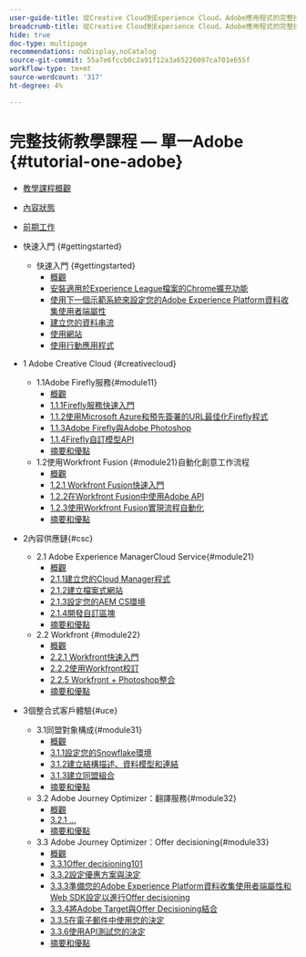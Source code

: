 ```yaml
---
user-guide-title: 從Creative Cloud到Experience Cloud，Adobe應用程式的完整技術教學課程
breadcrumb-title: 從Creative Cloud到Experience Cloud，Adobe應用程式的完整技術教學課程
hide: true
doc-type: multipage
recommendations: noDisplay,noCatalog
source-git-commit: 55a7e6fccb0c2a91f12a3a65226097ca701e655f
workflow-type: tm+mt
source-wordcount: '317'
ht-degree: 4%

---
```



# 完整技術教學課程 — 單一Adobe {#tutorial-one-adobe}

+ [教學課程概觀](/help/tutorial-one-adobe/overview.md)
+ [內容狀態](/help/tutorial-one-adobe/status.md)
+ [前期工作](/help/tutorial-one-adobe/prework.md)

+ 快速入門 {#gettingstarted}
   + 快速入門 {#gettingstarted}
      + [概觀](/help/tutorial-one-adobe/modules/getting-started/gettingstarted/getting-started.md)
      + [安裝適用於Experience League檔案的Chrome擴充功能](/help/tutorial-one-adobe/modules/getting-started/gettingstarted/ex1.md)
      + [使用下一個示範系統來設定您的Adobe Experience Platform資料收集使用者端屬性](/help/tutorial-one-adobe/modules/getting-started/gettingstarted/ex2.md)
      + [建立您的資料串流](/help/tutorial-one-adobe/modules/getting-started/gettingstarted/ex3.md)
      + [使用網站](/help/tutorial-one-adobe/modules/getting-started/gettingstarted/ex4.md)
      + [使用行動應用程式](/help/tutorial-one-adobe/modules/getting-started/gettingstarted/ex5.md)

+ 1 Adobe Creative Cloud {#creativecloud}
   + 1.1Adobe Firefly服務{#module11}
      + [概觀](/help/tutorial-one-adobe/modules/creative-cloud/module1.1/firefly-services.md)
      + [1.1.1Firefly服務快速入門](/help/tutorial-one-adobe/modules/creative-cloud/module1.1/ex1.md)
      + [1.1.2使用Microsoft Azure和預先簽署的URL最佳化Firefly程式](/help/tutorial-one-adobe/modules/creative-cloud/module1.1/ex2.md)
      + [1.1.3Adobe Firefly與Adobe Photoshop](/help/tutorial-one-adobe/modules/creative-cloud/module1.1/ex3.md)
      + [1.1.4Firefly自訂模型API](/help/tutorial-one-adobe/modules/creative-cloud/module1.1/ex4.md)
      + [摘要和優點](/help/tutorial-one-adobe/modules/creative-cloud/module1.1/summary.md)
   + 1.2使用Workfront Fusion {#module21}自動化創意工作流程
      + [概觀](/help/tutorial-one-adobe/modules/creative-cloud/module1.2/automation.md)
      + [1.2.1 Workfront Fusion快速入門](/help/tutorial-one-adobe/modules/creative-cloud/module1.2/ex1.md)
      + [1.2.2在Workfront Fusion中使用Adobe API](/help/tutorial-one-adobe/modules/creative-cloud/module1.2/ex2.md)
      + [1.2.3使用Workfront Fusion實現流程自動化](/help/tutorial-one-adobe/modules/creative-cloud/module1.2/ex3.md)
      + [摘要和優點](/help/tutorial-one-adobe/modules/creative-cloud/module1.2/summary.md)

+ 2內容供應鏈{#csc}
   + 2.1 Adobe Experience ManagerCloud Service{#module21}
      + [概觀](/help/tutorial-one-adobe/modules/csc/module2.1/aemcs.md)
      + [2.1.1建立您的Cloud Manager程式](/help/tutorial-one-adobe/modules/csc/module2.1/ex1.md)
      + [2.1.2建立檔案式網站](/help/tutorial-one-adobe/modules/csc/module2.1/ex2.md)
      + [2.1.3設定您的AEM CS環境](/help/tutorial-one-adobe/modules/csc/module2.1/ex3.md)
      + [2.1.4開發自訂區塊](/help/tutorial-one-adobe/modules/csc/module2.1/ex4.md)
      + [摘要和優點](/help/tutorial-one-adobe/modules/csc/module2.1/summary.md)
   + 2.2 Workfront {#module22}
      + [概觀](/help/tutorial-one-adobe/modules/csc/module2.2/workfront.md)
      + [2.2.1 Workfront快速入門](/help/tutorial-one-adobe/modules/csc/module2.2/ex1.md)
      + [2.2.2使用Workfront校訂](/help/tutorial-one-adobe/modules/csc/module2.2/ex2.md)
      + [2.2.5 Workfront + Photoshop整合](/help/tutorial-one-adobe/modules/csc/module2.2/ex5.md)
      + [摘要和優點](/help/tutorial-one-adobe/modules/csc/module2.2/summary.md)

+ 3個整合式客戶體驗{#uce}
   + 3.1同盟對象構成{#module31}
      + [概觀](/help/tutorial-one-adobe/modules/uce/module3.1/fac.md)
      + [3.1.1設定您的Snowflake環境](/help/tutorial-one-adobe/modules/uce/module3.1/ex1.md)
      + [3.1.2建立結構描述、資料模型和連結](/help/tutorial-one-adobe/modules/uce/module3.1/ex2.md)
      + [3.1.3建立同盟組合](/help/tutorial-one-adobe/modules/uce/module3.1/ex3.md)
      + [摘要和優點](/help/tutorial-one-adobe/modules/uce/module3.1/summary.md)
   + 3.2 Adobe Journey Optimizer：翻譯服務{#module32}
      + [概觀](/help/tutorial-one-adobe/modules/uce/module3.2/ajotranslationsvcs.md)
      + [3.2.1 ...](/help/tutorial-one-adobe/modules/uce/module3.2/ex1.md)
      + [摘要和優點](/help/tutorial-one-adobe/modules/uce/module3.2/summary.md)
   + 3.3 Adobe Journey Optimizer：Offer decisioning{#module33}
      + [概觀](/help/tutorial-one-adobe/modules/uce/module3.3/offer-decisioning.md)
      + [3.3.1Offer decisioning101](/help/tutorial-one-adobe/modules/uce/module3.3/ex1.md)
      + [3.3.2設定優惠方案與決定](/help/tutorial-one-adobe/modules/uce/module3.3/ex2.md)
      + [3.3.3準備您的Adobe Experience Platform資料收集使用者端屬性和Web SDK設定以進行Offer decisioning](/help/tutorial-one-adobe/modules/uce/module3.3/ex3.md)
      + [3.3.4將Adobe Target與Offer Decisioning結合](/help/tutorial-one-adobe/modules/uce/module3.3/ex4.md)
      + [3.3.5在電子郵件中使用您的決定](/help/tutorial-one-adobe/modules/uce/module3.3/ex5.md)
      + [3.3.6使用API測試您的決定](/help/tutorial-one-adobe/modules/uce/module3.3/ex6.md)
      + [摘要和優點](/help/tutorial-one-adobe/modules/uce/module3.3/summary.md)

